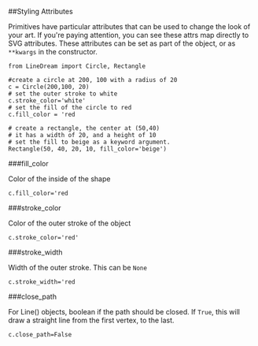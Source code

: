 ##Styling Attributes

Primitives have particular attributes that can be used to change the look of your art. If you're paying attention, you can see these attrs map directly to SVG attributes.
These attributes can be set as part of the object, or as `**kwargs` in the constructor.


    from LineDream import Circle, Rectangle

    #create a circle at 200, 100 with a radius of 20
    c = Circle(200,100, 20)
    # set the outer stroke to white
    c.stroke_color='white'
    # set the fill of the circle to red
    c.fill_color = 'red

    # create a rectangle, the center at (50,40)
    # it has a width of 20, and a height of 10
    # set the fill to beige as a keyword argument.
    Rectangle(50, 40, 20, 10, fill_color='beige')

###fill_color

Color of the inside of the shape

    c.fill_color='red

###stroke_color

Color of the outer stroke of the object


    c.stroke_color='red'

###stroke_width

Width of the outer stroke. This can be `None`

    c.stroke_width='red


###close_path

For Line() objects, boolean if the path should be closed. If `True`, this will draw a straight line from the first vertex, to the last.

    c.close_path=False
